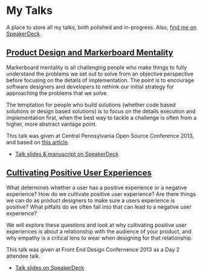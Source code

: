 # My Talks

A place to store all my talks, both polished and in-progress. Also, [find me on SpeakerDeck](https://speakerdeck.com/jglovier/).

## [Product Design and Markerboard Mentality](product-design-and-markerboard-mentality)

Markerboard mentality is all challenging people who make things to fully understand the problems we set out to solve from an objective perspective before focusing on the details of implementation. The point is to encourage software designers and developers to rethink our initial strategy for approaching the problems that we solve.

The temptation for people who build solutions (whether code based solutions or design based solutions) is to focus on the details execution and implementation first, when the best way to tackle a challenge is often from a higher, more abstract vantage point.

This talk was given at Central Pennsylvania Open Source Conference 2013, and based on [this article](http://joelglovier.com/writing/2013/markerboard-mentality/).

- [Talk slides & manuscript on SpeakerDeck](https://speakerdeck.com/jglovier/product-design-and-markerboard-mentality)

## [Cultivating Positive User Experiences](cultivating-positive-user-experiences)

What determines whether a user has a positive experience or a negative experience? How do we cultivate positive user experience? Are there things we can do as product designers to make sure a users experience is positive? What pitfalls do we often fall into that can lead to a negative user experience?

We will explore these questions and look at why cultivating positive user experiences is about a relationship with the audience of your product, and why empathy is a critical lens to  wear when designing for that relationship.

This talk was given at Front End Design Confernence 2013 as a Day 2 attendee talk.

- [Talk slides on SpeakerDeck](https://speakerdeck.com/jglovier/cultivating-positive-user-experiences)

